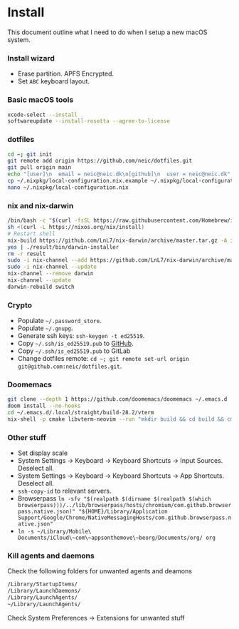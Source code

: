 # Install
This document outline what I need to do when I setup a new macOS system.

### Install wizard
* Erase partition. APFS Encrypted.
* Set `ABC` keyboard layout.

### Basic macOS tools
``` sh
xcode-select --install
softwareupdate --install-rosetta --agree-to-license
```

### dotfiles
```sh
cd ~; git init
git remote add origin https://github.com/neic/dotfiles.git
git pull origin main
echo "[user]\n  email = neic@neic.dk\n[github]\n  user = neic@neic.dk" > .gitconfig
cp ~/.nixpkg/local-configuration.nix.example ~/.nixpkg/local-configuration.nix
nano ~/.nixpkg/local-configuration.nix
```

### nix and nix-darwin
``` sh
/bin/bash -c "$(curl -fsSL https://raw.githubusercontent.com/Homebrew/install/master/install.sh)"
sh <(curl -L https://nixos.org/nix/install)
# Restart shell
nix-build https://github.com/LnL7/nix-darwin/archive/master.tar.gz -A installer
yes | ./result/bin/darwin-installer
rm -r result
sudo -i nix-channel --add https://github.com/LnL7/nix-darwin/archive/master.tar.gz darwin
sudo -i nix-channel --update
nix-channel --remove darwin
nix-channel --update
darwin-rebuild switch
```

### Crypto
* Populate `~/.password_store`.
* Populate `~/.gnupg`.
* Generate ssh keys: `ssh-keygen -t ed25519`.
* Copy `~/.ssh/is_ed25519.pub` to [GitHub](https://github.com/settings/keys).
* Copy `~/.ssh/is_ed25519.pub` to GitLab
* Change dotfiles remote: `cd ~; git remote set-url origin git@github.com:neic/dotfiles.git`.

### Doomemacs
```sh
git clone --depth 1 https://github.com/doomemacs/doomemacs ~/.emacs.d
doom install --no-hooks
cd ~/.emacs.d/.local/straight/build-28.2/vterm
nix-shell -p cmake libvterm-neovim --run "mkdir build && cd build && cmake .. && make"
```

### Other stuff
* Set display scale
* System Settings -> Keyboard -> Keyboard Shortcuts -> Input Sources. Deselect all.
* System Settings -> Keyboard -> Keyboard Shortcuts -> App Shortcuts. Deselect all.
* `ssh-copy-id` to relevant servers.
* Browserpass `ln -sfv "$(realpath $(dirname $(realpath $(which browserpass)))/../lib/browserpass/hosts/chromium/com.github.browserpass.native.json)" "${HOME}/Library/Application Support/Google/Chrome/NativeMessagingHosts/com.github.browserpass.native.json"`
* `ln -s ~/Library/Mobile\ Documents/iCloud\~com\~appsonthemove\~beorg/Documents/org/ org`

### Kill agents and daemons
Check the following folders for unwanted agents and deamons
``` sh
/Library/StartupItems/
/Library/LaunchDaemons/
/Library/LaunchAgents/
~/Library/LaunchAgents/
```

Check System Preferences -> Extensions for unwanted stuff

<!---
Local Variables:
mode: gfm
End:
-->
